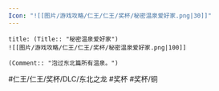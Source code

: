 ```yaml
---
Icon: "![[图片/游戏攻略/仁王/仁王/奖杯/秘密温泉爱好家.png|30]]"
---
```

```ad-common-bronze-trophy
title: (Title:: "秘密温泉爱好家")
![[图片/游戏攻略/仁王/仁王/奖杯/秘密温泉爱好家.png|100]]

(Comment:: "泡过东北篇所有温泉。")
```

#仁王/仁王/奖杯/DLC/东北之龙 #奖杯 #奖杯/铜
